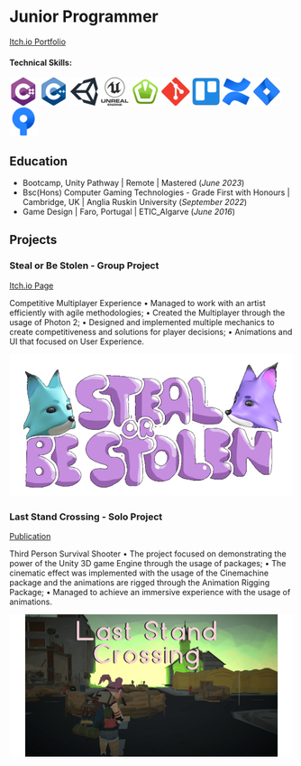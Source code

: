 # Junior Programmer
[Itch.io Portfolio](https://ishkorubsky.itch.io)


#### Technical Skills:
![C#](/assets/img/csharp_logo.png)
![C++](/assets/img/cplusplus_logo.png)
![Unity](/assets/img/unity_logo.png)
![Unreal Engine](/assets/img/unreal_engine_logo.png)
![SFML](/assets/img/sfml_logo.png)
![Git](/assets/img/git_logo.png)
![Trello](
/assets/img/trello_logo.png)
![Confluence](/assets/img/confluence_logo.png)
![Jira](/assets/img/jira_logo.png)
![SourceTree](/assets/img/sourcetree_logo.png)

## Education
- Bootcamp, Unity Pathway | Remote | Mastered (_June 2023_)	
- Bsc(Hons) Computer Gaming Technologies - Grade First with Honours | Cambridge, UK | Anglia Ruskin University (_September 2022_)           		
- Game Design | Faro, Portugal | ETIC_Algarve (_June 2016_)

## Projects
###  Steal or Be Stolen - Group Project
[Itch.io Page](https://ishkorubsky.itch.io/steal-or-be-stolen)

 Competitive Multiplayer Experience
 •    Managed to work with an artist efficiently with agile methodologies;
 •    Created the Multiplayer through the usage of Photon 2;
 •    Designed and implemented multiple mechanics to create competitiveness and
 solutions for player decisions;
 • Animations and UI that focused on User Experience.

![Game Logo](/assets/img/steal_or_be_stolen.png)

### Last Stand Crossing - Solo Project
[Publication](https://ishkorubsky.itch.io/last-stand-crossing)

Third Person Survival Shooter
 • The project focused on demonstrating the power of the Unity 3D game 
Engine through the usage of packages;
 • The cinematic effect was implemented with the usage of the Cinemachine 
package and the animations are rigged through the Animation Rigging 
Package;
 •    Managed to achieve an immersive experience with the usage of animations.

![Game Logo](/assets/img/last_stand_crossing.png)
<!--
**IShkorubsky/IShkorubsky** is a ✨ _special_ ✨ repository because its `README.md` (this file) appears on your GitHub profile.

Here are some ideas to get you started:

- 🔭 I’m currently working on ...
- 🌱 I’m currently learning ...
- 👯 I’m looking to collaborate on ...
- 🤔 I’m looking for help with ...
- 💬 Ask me about ...
- 📫 How to reach me: ...
- 😄 Pronouns: ...
- ⚡ Fun fact: ...
-->
